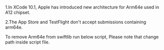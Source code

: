 1.In XCode 10.1, Apple has introduced new architecture for Arm64e used in A12 chipset.

2.The App Store and TestFlight don't accept submissions containing arm64e.

To remove Arm64e from swiftlib run below script, Please note that change path inside script file.
